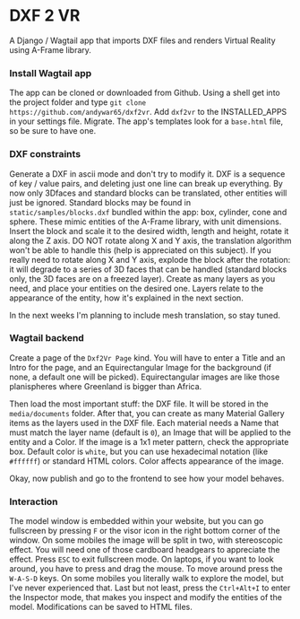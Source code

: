 # DXF 2 VR
A Django / Wagtail app that imports DXF files and renders Virtual Reality using A-Frame library.

### Install Wagtail app

The app can be cloned or downloaded from Github. Using a shell get into the project folder and type  `git clone https://github.com/andywar65/dxf2vr`. Add `dxf2vr` to the INSTALLED_APPS in your settings file. Migrate. The app's templates look for a `base.html` file, so be sure to have one.

### DXF constraints

Generate a DXF in ascii mode and don't try to modify it. DXF is a sequence of key / value pairs, and deleting just one line can break up everything. By now only 3Dfaces and standard blocks can be translated, other entities will just be ignored. Standard blocks may be found in `static/samples/blocks.dxf` bundled within the app: box, cylinder, cone and sphere. These mimic entities of the A-Frame library, with unit dimensions. Insert the block and scale it to the desired width, length and height, rotate it along the Z axis. DO NOT rotate along X and Y axis, the translation algorithm won't be able to handle this (help is appreciated on this subject). If you really need to rotate along X and Y axis, explode the block after the rotation: it will degrade to a series of 3D faces that can be handled (standard blocks only, the 3D faces are on a freezed layer). Create as many layers as you need, and place your entities on the desired one. Layers relate to the appearance of the entity, how it's explained in the next section.

In the next weeks I'm planning to include mesh translation, so stay tuned.

### Wagtail backend

Create a page of the `Dxf2Vr Page` kind. You will have to enter a Title and an Intro for the page, and an Equirectangular Image for the background (if none, a default one will be picked). Equirectangular images are like those planispheres where Greenland is bigger than Africa.

Then load the most important stuff: the DXF file. It will be stored in the `media/documents` folder. After that, you can create as many Material Gallery items as the layers used in the DXF file. Each material needs a Name that must match the layer name (default is `0`), an Image that will be applied to the entity and a Color. If the image is a 1x1 meter pattern, check the appropriate box. Default color is `white`, but you can use hexadecimal notation (like `#ffffff`) or standard HTML colors. Color affects appearance of the image.

Okay, now publish and go to the frontend to see how your model behaves.

### Interaction

The model window is embedded within your website, but you can go fullscreen by pressing `F` or the visor icon in the right bottom corner of the window. On some mobiles the image will be split in two, with stereoscopic effect. You will need one of those cardboard headgears to appreciate the effect. Press `ESC` to exit fullscreen mode. On laptops, if you want to look around, you have to press and drag the mouse. To move around press the `W-A-S-D` keys. On some mobiles you literally walk to explore the model, but I've never experienced that. Last but not least, press the `Ctrl+Alt+I` to 
enter the Inspector mode, that makes you inspect and modify the entities of the model. Modifications can be saved to HTML files.

